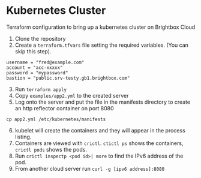 # Kubernetes Cluster
Terraform configuration to bring up a kubernetes cluster on Brightbox Cloud

1. Clone the repository
2. Create a `terraform.tfvars` file setting the required variables. (You can skip this step).
```
username = "fred@example.com"
account = "acc-xxxxx"
password = "mypassword"
bastion = "public.srv-testy.gb1.brightbox.com"
```
3. Run `terraform apply`
4. Copy `examples/app2.yml` to the created server
5. Log onto the server and put the file in the manifests directory to create an http reflector container on port 8080
```
cp app2.yml /etc/kubernetes/manifests
```
6. kubelet will create the containers and they will appear in the process listing.
7. Containers are viewed with `crictl`. `ctictl ps` shows the containers, `crictl pods` shows the pods.
8. Run `crictl inspectp <pod id>| more` to find the IPv6 address of the pod.
9. From another cloud server run `curl -g [ipv6 address]:8080`
